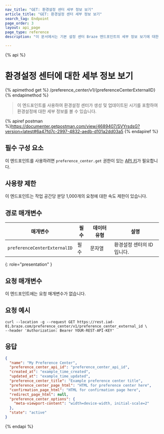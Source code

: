 ```yaml
---
nav_title: "GET: 환경설정 센터 세부 정보 보기"
article_title: "GET: 환경설정 센터 세부 정보 보기"
search_tag: Endpoint
page_order: 3
layout: api_page
page_type: reference
description: "이 문서에서는 기본 설정 센터 Braze 엔드포인트의 세부 정보 보기에 대한 자세한 내용을 설명합니다."

---
```

{% api %}
# 환경설정 센터에 대한 세부 정보 보기
{% apimethod get %}
/preference_center/v1/{preferenceCenterExternalID}
{% endapimethod %}

> 이 엔드포인트를 사용하여 환경설정 센터가 생성 및 업데이트된 시기를 포함하여 환경설정에 대한 세부 정보를 볼 수 있습니다.

{% apiref postman %}https://documenter.getpostman.com/view/4689407/SVYrsdsG?version=latest#6a47fd7c-2997-4832-aedb-d101a2dd03a5 {% endapiref %}

## 필수 구성 요소

이 엔드포인트를 사용하려면 `preference_center.get` 권한이 있는 [API 키]({{site.baseurl}}/api/basics#rest-api-key/)가 필요합니다.

## 사용량 제한

이 엔드포인트는 작업 공간당 분당 1,000개의 요청에 대한 속도 제한이 있습니다.

## 경로 매개변수

| 매개변수 | 필수 | 데이터 유형 | 설명 |
| --------- | ---------| --------- | ----------- |
|`preferenceCenterExternalID`| 필수 | 문자열 | 환경설정 센터의 ID입니다. |
{: role="presentation" }

## 요청 매개변수

이 엔드포인트에는 요청 매개변수가 없습니다.

## 요청 예시

```
curl --location -g --request GET https://rest.iad-01.braze.com/preference_center/v1/preference_center_external_id \
--header 'Authorization: Bearer YOUR-REST-API-KEY'
```

## 응답
```json
{
  "name": "My Preference Center",
  "preference_center_api_id": "preference_center_api_id",
  "created_at": "example_time_created",
  "updated_at": "example_time_updated",
  "preference_center_title": "Example preference center title",
  "preference_center_page_html": "HTML for preference center here",
  "confirmation_page_html": "HTML for confirmation page here",
  "redirect_page_html": null,
  "preference_center_options": {
    "meta-viewport-content": "width=device-width, initial-scale=2"
  },
  "state": "active"
}
```

{% endapi %}
